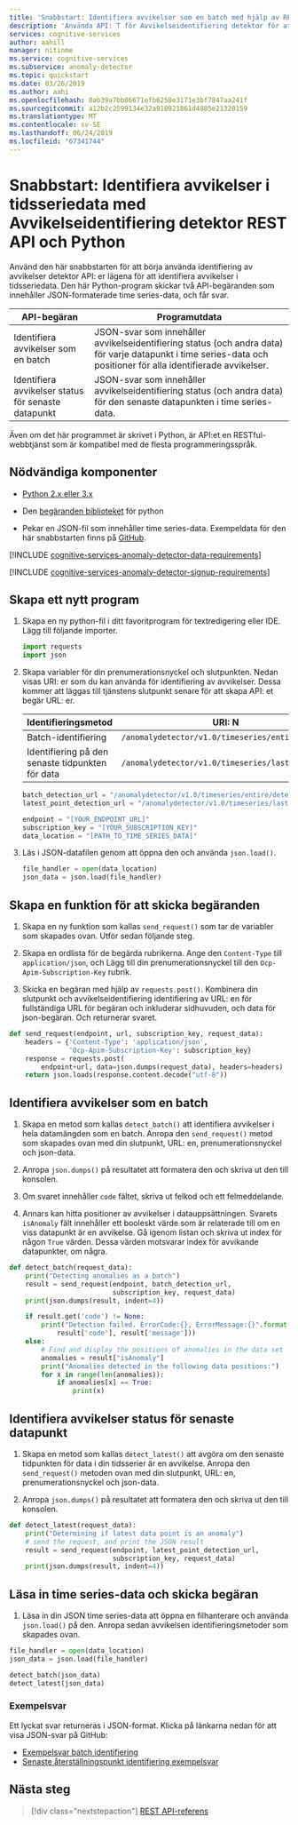 ```yaml
---
title: 'Snabbstart: Identifiera avvikelser som en batch med hjälp av REST-API för Avvikelseidentifiering detektor och Python | Microsoft Docs'
description: 'Använda API: T för Avvikelseidentifiering detektor för att identifiera avvikelser i dina dataserien som en batch eller på strömmande data.'
services: cognitive-services
author: aahill
manager: nitinme
ms.service: cognitive-services
ms.subservice: anomaly-detector
ms.topic: quickstart
ms.date: 03/26/2019
ms.author: aahi
ms.openlocfilehash: 0ab39a7bb86671efb6258e3171e3bf7847aa241f
ms.sourcegitcommit: a12b2c2599134e32a910921861d4805e21320159
ms.translationtype: MT
ms.contentlocale: sv-SE
ms.lasthandoff: 06/24/2019
ms.locfileid: "67341744"
---
```

# <a name="quickstart-detect-anomalies-in-your-time-series-data-using-the-anomaly-detector-rest-api-and-python"></a>Snabbstart: Identifiera avvikelser i tidsseriedata med Avvikelseidentifiering detektor REST API och Python

Använd den här snabbstarten för att börja använda identifiering av avvikelser detektor API: er lägena för att identifiera avvikelser i tidsseriedata. Den här Python-program skickar två API-begäranden som innehåller JSON-formaterade time series-data, och får svar.

| API-begäran                                        | Programutdata                                                                                                                         |
|----------------------------------------------------|--------------------------------------------------------------------------------------------------------------------------------------------|
| Identifiera avvikelser som en batch                        | JSON-svar som innehåller avvikelseidentifiering status (och andra data) för varje datapunkt i time series-data och positioner för alla identifierade avvikelser. |
| Identifiera avvikelser status för senaste datapunkt | JSON-svar som innehåller avvikelseidentifiering status (och andra data) för den senaste datapunkten i time series-data.                                                                                                                                         |

 Även om det här programmet är skrivet i Python, är API:et en RESTful-webbtjänst som är kompatibel med de flesta programmeringsspråk.

## <a name="prerequisites"></a>Nödvändiga komponenter

- [Python 2.x eller 3.x](https://www.python.org/downloads/)

- Den [begäranden biblioteket](http://docs.python-requests.org) för python

- Pekar en JSON-fil som innehåller time series-data. Exempeldata för den här snabbstarten finns på [GitHub](https://github.com/Azure-Samples/anomalydetector/blob/master/example-data/request-data.json).

[!INCLUDE [cognitive-services-anomaly-detector-data-requirements](../../../../includes/cognitive-services-anomaly-detector-data-requirements.md)]

[!INCLUDE [cognitive-services-anomaly-detector-signup-requirements](../../../../includes/cognitive-services-anomaly-detector-signup-requirements.md)]


## <a name="create-a-new-application"></a>Skapa ett nytt program

1. Skapa en ny python-fil i ditt favoritprogram för textredigering eller IDE. Lägg till följande importer.

    ```python
    import requests
    import json
    ```

2. Skapa variabler för din prenumerationsnyckel och slutpunkten. Nedan visas URI: er som du kan använda för identifiering av avvikelser. Dessa kommer att läggas till tjänstens slutpunkt senare för att skapa API: et begär URL: er.

    |Identifieringsmetod  |URI: N  |
    |---------|---------|
    |Batch-identifiering    | `/anomalydetector/v1.0/timeseries/entire/detect`        |
    |Identifiering på den senaste tidpunkten för data     | `/anomalydetector/v1.0/timeseries/last/detect`        |

    ```python
    batch_detection_url = "/anomalydetector/v1.0/timeseries/entire/detect"
    latest_point_detection_url = "/anomalydetector/v1.0/timeseries/last/detect"

    endpoint = "[YOUR_ENDPOINT_URL]"
    subscription_key = "[YOUR_SUBSCRIPTION_KEY]"
    data_location = "[PATH_TO_TIME_SERIES_DATA]"
    ```

3. Läs i JSON-datafilen genom att öppna den och använda `json.load()`.

    ```python
    file_handler = open(data_location)
    json_data = json.load(file_handler)
    ```

## <a name="create-a-function-to-send-requests"></a>Skapa en funktion för att skicka begäranden

1. Skapa en ny funktion som kallas `send_request()` som tar de variabler som skapades ovan. Utför sedan följande steg.

2. Skapa en ordlista för de begärda rubrikerna. Ange den `Content-Type` till `application/json`, och Lägg till din prenumerationsnyckel till den `Ocp-Apim-Subscription-Key` rubrik.

3. Skicka en begäran med hjälp av `requests.post()`. Kombinera din slutpunkt och avvikelseidentifiering identifiering av URL: en för fullständiga URL för begäran och inkluderar sidhuvuden, och data för json-begäran. Och returnerar svaret.

```python
def send_request(endpoint, url, subscription_key, request_data):
    headers = {'Content-Type': 'application/json',
               'Ocp-Apim-Subscription-Key': subscription_key}
    response = requests.post(
        endpoint+url, data=json.dumps(request_data), headers=headers)
    return json.loads(response.content.decode("utf-8"))
```

## <a name="detect-anomalies-as-a-batch"></a>Identifiera avvikelser som en batch

1. Skapa en metod som kallas `detect_batch()` att identifiera avvikelser i hela datamängden som en batch. Anropa den `send_request()` metod som skapades ovan med din slutpunkt, URL: en, prenumerationsnyckel och json-data.

2. Anropa `json.dumps()` på resultatet att formatera den och skriva ut den till konsolen.

3. Om svaret innehåller `code` fältet, skriva ut felkod och ett felmeddelande.

4. Annars kan hitta positioner av avvikelser i datauppsättningen. Svarets `isAnomaly` fält innehåller ett booleskt värde som är relaterade till om en viss datapunkt är en avvikelse. Gå igenom listan och skriva ut index för någon `True` värden. Dessa värden motsvarar index för avvikande datapunkter, om några.

```python
def detect_batch(request_data):
    print("Detecting anomalies as a batch")
    result = send_request(endpoint, batch_detection_url,
                          subscription_key, request_data)
    print(json.dumps(result, indent=4))

    if result.get('code') != None:
        print("Detection failed. ErrorCode:{}, ErrorMessage:{}".format(
            result['code'], result['message']))
    else:
        # Find and display the positions of anomalies in the data set
        anomalies = result["isAnomaly"]
        print("Anomalies detected in the following data positions:")
        for x in range(len(anomalies)):
            if anomalies[x] == True:
                print(x)
```

## <a name="detect-the-anomaly-status-of-the-latest-data-point"></a>Identifiera avvikelser status för senaste datapunkt

1. Skapa en metod som kallas `detect_latest()` att avgöra om den senaste tidpunkten för data i din tidsserier är en avvikelse. Anropa den `send_request()` metoden ovan med din slutpunkt, URL: en, prenumerationsnyckel och json-data. 

2. Anropa `json.dumps()` på resultatet att formatera den och skriva ut den till konsolen.

```python
def detect_latest(request_data):
    print("Determining if latest data point is an anomaly")
    # send the request, and print the JSON result
    result = send_request(endpoint, latest_point_detection_url,
                          subscription_key, request_data)
    print(json.dumps(result, indent=4))
```

## <a name="load-your-time-series-data-and-send-the-request"></a>Läsa in time series-data och skicka begäran

1. Läsa in din JSON time series-data att öppna en filhanterare och använda `json.load()` på den. Anropa sedan avvikelsen identifieringsmetoder som skapades ovan.

```python
file_handler = open(data_location)
json_data = json.load(file_handler)

detect_batch(json_data)
detect_latest(json_data)
```

### <a name="example-response"></a>Exempelsvar

Ett lyckat svar returneras i JSON-format. Klicka på länkarna nedan för att visa JSON-svar på GitHub:
* [Exempelsvar batch identifiering](https://github.com/Azure-Samples/anomalydetector/blob/master/example-data/batch-response.json)
* [Senaste återställningspunkt identifiering exempelsvar](https://github.com/Azure-Samples/anomalydetector/blob/master/example-data/latest-point-response.json)

## <a name="next-steps"></a>Nästa steg

> [!div class="nextstepaction"]
> [REST API-referens](https://westus2.dev.cognitive.microsoft.com/docs/services/AnomalyDetector/operations/post-timeseries-entire-detect)
